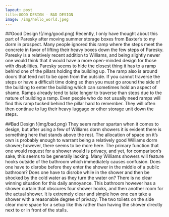 ```yaml
---
layout: post
title:GOOD DESIGN - BAD DESIGN
image: /img/hello_world.jpeg
---
```


##Good Design
!(/img/good.png)
Recently, I only have thought about this part of Paresky after moving summer storage boxes from Baxter’s to my dorm in prospect. Many people ignored this ramp where the steps meet the concrete in favor of lifting their heavy boxes down the few steps of Paresky.
Paresky is a relatively recent addition to Williams, and being slightly newer one would think that it would have a more open-minded design for those with disabilities. Paresky seems to hide the closest thing it has to a ramp behind one of the pillars holding the building up. The ramp also is around doors that tend not to be open from the outside. If you cannot traverse the steps or have a difficult time doing so then you must go around the side of the building to enter the building which can sometimes hold an aspect of shame. Ramps already tend to take longer to traverse than steps due to the nature of building a ramp. Even people who do not usually need ramps will find this ramp tucked behind the pillar hard to remember. They will often then continue to lug their heavy luggage or other storage unit down the steps.



##Bad Design
!(img/bad.png)
They seem rather spartan when it comes to design, but after using a few of Williams dorm showers it is evident there is something here that stands above the rest. The allocation of space on it’s own is probably enough to warrant being a relatively good Williams dorm shower; however, there seems to be more here. The primary function that one would request for a shower would is privacy, and yet, for comparison’s sake, this seems to be generally lacking. Many Williams showers will feature hooks outside of the bathroom which immediately causes confusion. Does one have to disrobe before they enter the shower in the middle of a public bathroom? Does one have to disrobe while in the shower and then be shocked by the cold water as they turn the water on? There is no clear winning situation for this daily annoyance. This bathroom however has a shower curtain that obscures four shower hooks, and then another room for the actual shower. It is extremely clear and simple how one can take a shower with a reasonable degree of privacy. The two toilets on the side clear more space for a setup like this rather than having the shower directly next to or in front of the stalls.

